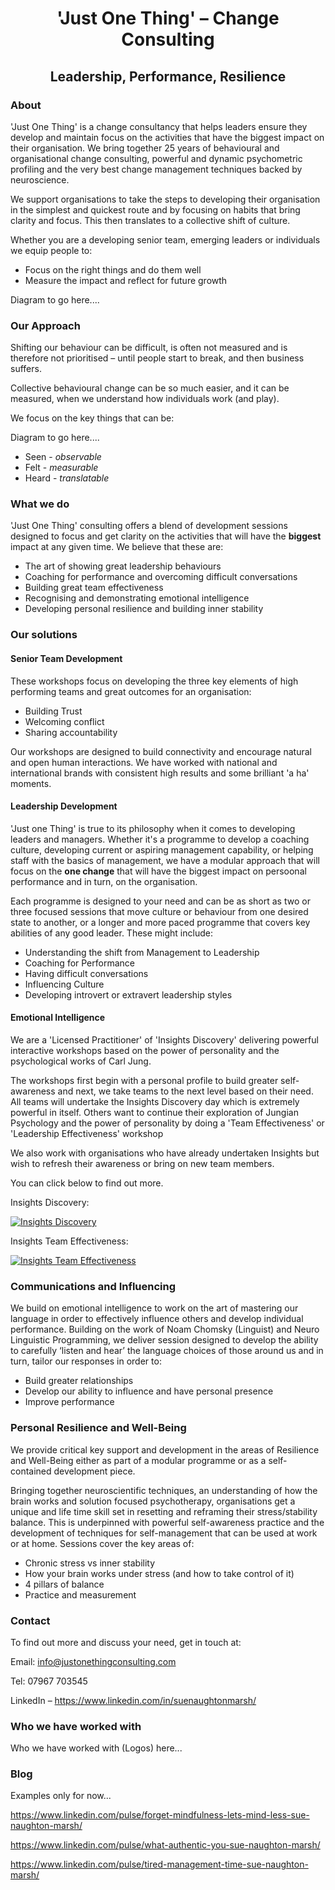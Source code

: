 <h1 align="center">'Just One Thing' – Change Consulting</h1>
<h2 align="center">Leadership, Performance, Resilience</h1>

### About 

'Just One Thing' is a change consultancy that helps leaders ensure they develop and maintain focus on the activities that have the biggest impact on their organisation.
We bring together 25 years of behavioural and organisational change consulting, powerful and dynamic psychometric profiling and the very best change management techniques backed by neuroscience.

We support organisations to take the steps to developing their organisation in the simplest and quickest route and by focusing on habits that bring clarity and focus.  This then translates to a collective shift of culture. 

Whether you are a developing senior team, emerging leaders or individuals we equip people to:

* Focus on the right things and do them well
* Measure the impact and reflect for future growth

Diagram to go here....
### Our Approach

Shifting our behaviour can be difficult, is often not measured and is therefore not prioritised – until people start to break, and then business suffers. 

Collective behavioural change can be so much easier, and it can be measured, when we understand how individuals work (and play). 

We focus on the key things that can be:

Diagram to go here....

- Seen - _observable_ 
- Felt - _measurable_ 
- Heard - _translatable_ 


### What we do 

'Just One Thing' consulting offers a blend of development sessions designed to focus and get clarity on the activities that will have the **biggest** impact at any given time. We believe that these are: 

- The art of showing great leadership behaviours 
- Coaching for performance and overcoming difficult conversations 
- Building great team effectiveness 
- Recognising and demonstrating emotional intelligence 
- Developing personal resilience and building inner stability 


### Our solutions 

#### Senior Team Development 

These workshops focus on developing the three key elements of high performing teams and great outcomes for an organisation: 
- Building Trust 
-  Welcoming conflict 
- Sharing accountability 

Our workshops are designed to build connectivity and encourage natural and open human interactions. We have worked with national and international brands with consistent high results and some brilliant 'a ha' moments. 


#### Leadership Development 

'Just one Thing' is true to its philosophy when it comes to developing leaders and managers. Whether it's a programme to develop a coaching culture, developing current or aspiring management capability, or helping staff with the basics of management, we have a modular approach that will focus on the **one change** that will have the biggest impact on persoonal performance and in turn, on the organisation. 

Each programme is designed to your need and can be as short as two or three focused sessions that move culture or behaviour from one desired state to another, or a longer and more paced programme that covers key abilities of any good leader. These might include: 

- Understanding the shift from Management to Leadership 
- Coaching for Performance 
- Having difficult conversations 
- Influencing Culture 
- Developing introvert or extravert leadership styles 



#### Emotional Intelligence 

We are a 'Licensed Practitioner' of 'Insights Discovery' delivering powerful interactive workshops based on the power of personality and the psychological works of Carl Jung. 

The workshops first begin with a personal profile to build greater self-awareness and next, we take teams to the next level based on their need. All teams will undertake the Insights Discovery day which is extremely powerful in itself. Others want to continue their exploration of Jungian Psychology and the power of personality by doing a 'Team Effectiveness' or 'Leadership Effectiveness' workshop

We also work with organisations who have already undertaken Insights but wish to refresh their awareness or bring on new team members. 

You can click below to find out more. 

Insights Discovery:

[![Insights Discovery](https://img.youtube.com/vi/rPszqOmtV8g/0.jpg)](https://www.youtube.com/watch?v=rPszqOmtV8g)

Insights Team Effectiveness: 

[![Insights Team Effectiveness](https://img.youtube.com/vi/P60GnlhXc3k/0.jpg)](https://www.youtube.com/watch?v=P60GnlhXc3k)

### Communications and Influencing

We build on emotional intelligence to work on the art of mastering our language in order to effectively influence others and develop individual performance.  Building on the work of Noam Chomsky (Linguist) and Neuro Linguistic Programming, we deliver session designed to develop the ability to carefully ‘listen and hear’ the language choices of those around us and in turn, tailor our responses in order to:

* Build greater relationships
* Develop our ability to influence and have personal presence
* Improve performance


### Personal Resilience and Well-Being

We provide critical key support and development in the areas of Resilience and Well-Being either as part of a modular programme or as a self-contained development piece.

Bringing together neuroscientific techniques, an understanding of how the brain works and solution focused psychotherapy, organisations get a unique and life time skill set in resetting and reframing their stress/stability balance.  This is underpinned  with powerful self-awareness practice and the development of techniques for self-management that can be used at work or at home.  Sessions cover the key areas of:

* Chronic stress vs inner stability
* How your brain works under stress (and how to take control of it)
* 	4 pillars of balance
* 	Practice and measurement


### Contact    

To find out more and discuss your need, get in touch at:

Email: info@justonethingconsulting.com

Tel: 07967 703545

 LinkedIn – https://www.linkedin.com/in/suenaughtonmarsh/

###  Who we have worked with

Who we have worked with (Logos) here...

### Blog

Examples only for now...

https://www.linkedin.com/pulse/forget-mindfulness-lets-mind-less-sue-naughton-marsh/ 

https://www.linkedin.com/pulse/what-authentic-you-sue-naughton-marsh/ 

https://www.linkedin.com/pulse/tired-management-time-sue-naughton-marsh/ 
